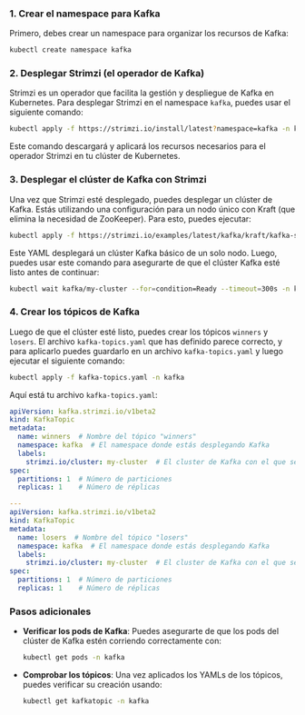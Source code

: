 
### 1. Crear el namespace para Kafka
Primero, debes crear un namespace para organizar los recursos de Kafka:

```bash
kubectl create namespace kafka
```

### 2. Desplegar Strimzi (el operador de Kafka)
Strimzi es un operador que facilita la gestión y despliegue de Kafka en Kubernetes. Para desplegar Strimzi en el namespace `kafka`, puedes usar el siguiente comando:

```bash
kubectl apply -f https://strimzi.io/install/latest?namespace=kafka -n kafka
```

Este comando descargará y aplicará los recursos necesarios para el operador Strimzi en tu clúster de Kubernetes.

### 3. Desplegar el clúster de Kafka con Strimzi
Una vez que Strimzi esté desplegado, puedes desplegar un clúster de Kafka. Estás utilizando una configuración para un nodo único con Kraft (que elimina la necesidad de ZooKeeper). Para esto, puedes ejecutar:

```bash
kubectl apply -f https://strimzi.io/examples/latest/kafka/kraft/kafka-single-node.yaml -n kafka
```

Este YAML desplegará un clúster Kafka básico de un solo nodo. Luego, puedes usar este comando para asegurarte de que el clúster Kafka esté listo antes de continuar:

```bash
kubectl wait kafka/my-cluster --for=condition=Ready --timeout=300s -n kafka
```

### 4. Crear los tópicos de Kafka
Luego de que el clúster esté listo, puedes crear los tópicos `winners` y `losers`. El archivo `kafka-topics.yaml` que has definido parece correcto, y para aplicarlo puedes guardarlo en un archivo `kafka-topics.yaml` y luego ejecutar el siguiente comando:

```bash
kubectl apply -f kafka-topics.yaml -n kafka
```

Aquí está tu archivo `kafka-topics.yaml`:

```yaml
apiVersion: kafka.strimzi.io/v1beta2
kind: KafkaTopic
metadata:
  name: winners  # Nombre del tópico "winners"
  namespace: kafka  # El namespace donde estás desplegando Kafka
  labels:
    strimzi.io/cluster: my-cluster  # El cluster de Kafka con el que se relaciona
spec:
  partitions: 1  # Número de particiones
  replicas: 1    # Número de réplicas

---
apiVersion: kafka.strimzi.io/v1beta2
kind: KafkaTopic
metadata:
  name: losers  # Nombre del tópico "losers"
  namespace: kafka  # El namespace donde estás desplegando Kafka
  labels:
    strimzi.io/cluster: my-cluster  # El cluster de Kafka con el que se relaciona
spec:
  partitions: 1  # Número de particiones
  replicas: 1    # Número de réplicas
```

### Pasos adicionales
- **Verificar los pods de Kafka**: Puedes asegurarte de que los pods del clúster de Kafka estén corriendo correctamente con:

   ```bash
   kubectl get pods -n kafka
   ```

- **Comprobar los tópicos**: Una vez aplicados los YAMLs de los tópicos, puedes verificar su creación usando:

   ```bash
   kubectl get kafkatopic -n kafka
   ```

